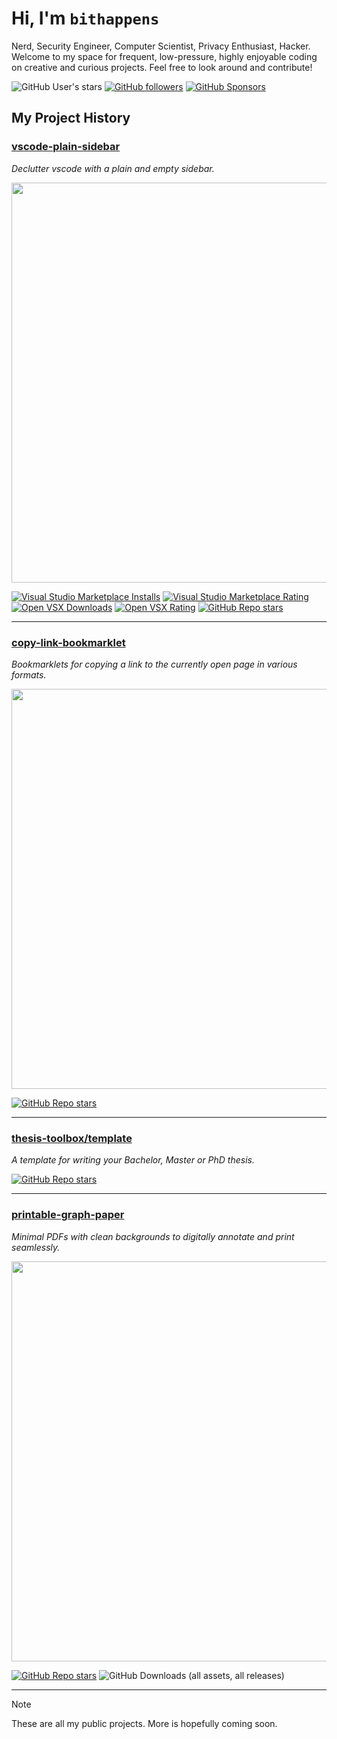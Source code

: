 # Hi, I'm `bithappens`

Nerd, Security Engineer, Computer Scientist, Privacy Enthusiast, Hacker. Welcome to my space for frequent, low-pressure, highly enjoyable coding on creative and curious projects. Feel free to look around and contribute!

![GitHub User's stars](https://img.shields.io/github/stars/bithappens?style=flat&label=GitHub%20stars)
[![GitHub followers](https://img.shields.io/github/followers/bithappens?style=flat&label=GitHub%20followers)](https://github.com/bithappens?tab=followers)
[![GitHub Sponsors](https://img.shields.io/github/sponsors/bithappens?style=flat&label=GitHub%20sponsors)](https://github.com/sponsors/bithappens)

## My Project History

### [vscode-plain-sidebar](https://github.com/bithappens/vscode-plain-sidebar)

*Declutter vscode with a plain and empty sidebar.*

<kbd><img src="https://repository-images.githubusercontent.com/695463375/6af79c34-3476-4ec3-b2f3-b74285e14a2d" width="640"></kbd>

[![Visual Studio Marketplace Installs](https://img.shields.io/visual-studio-marketplace/i/bithappens.vscode-plain-sidebar?label=Marketplace%20installs)](https://marketplace.visualstudio.com/items?itemName=bithappens.vscode-plain-sidebar)
[![Visual Studio Marketplace Rating](https://img.shields.io/visual-studio-marketplace/r/bithappens.vscode-plain-sidebar?label=Marketplace%20rating)](https://marketplace.visualstudio.com/items?itemName=bithappens.vscode-plain-sidebar&ssr=false#review-details)
[![Open VSX Downloads](https://img.shields.io/open-vsx/dt/bithappens/vscode-plain-sidebar?label=Open%20VSX%20downloads)](https://open-vsx.org/extension/bithappens/vscode-plain-sidebar)
[![Open VSX Rating](https://img.shields.io/open-vsx/rating/bithappens/vscode-plain-sidebar?label=Open%20VSX%20rating)](https://open-vsx.org/extension/bithappens/vscode-plain-sidebar/reviews)
[![GitHub Repo stars](https://img.shields.io/github/stars/bithappens/vscode-plain-sidebar?style=flat&label=GitHub%20stars&link=https%3A%2F%2Fgithub.com%2Fbithappens%2Fvscode-plain-sidebar%2Fstargazers)](https://github.com/bithappens/vscode-plain-sidebar)

---

### [copy-link-bookmarklet](https://github.com/bithappens/copy-link-bookmarklet)

*Bookmarklets for copying a link to the currently open page in various formats.*

<kbd><img src="https://repository-images.githubusercontent.com/549750668/0923e0ed-0a6a-487e-8f2a-c19db81a50d2" width="640"></kbd>

[![GitHub Repo stars](https://img.shields.io/github/stars/bithappens/copy-link-bookmarklet?style=flat&label=GitHub%20stars&link=https%3A%2F%2Fgithub.com%2Fbithappens%2Fcopy-link-bookmarklet%2Fstargazers)](https://github.com/bithappens/copy-link-bookmarklet)

---

### [thesis-toolbox/template](https://github.com/thesis-toolbox/template)

*A template for writing your Bachelor, Master or PhD thesis.*

[![GitHub Repo stars](https://img.shields.io/github/stars/thesis-toolbox/template?style=flat&label=GitHub%20stars&link=https%3A%2F%2Fgithub.com%2Fthesis-toolbox%2Ftemplate%2Fstargazers)](https://github.com/thesis-toolbox/template)

---

### [printable-graph-paper](https://github.com/bithappens/printable-graph-paper)

*Minimal PDFs with clean backgrounds to digitally annotate and print seamlessly.*

<kbd><img src="https://repository-images.githubusercontent.com/33448826/78400ba5-d4f8-412e-983c-1aaca77b4b61" width="640"></kbd>

[![GitHub Repo stars](https://img.shields.io/github/stars/bithappens/printable-graph-paper?style=flat&label=GitHub%20stars&link=https%3A%2F%2Fgithub.com%2Fbithappens%2Fprintable-graph-paper%2Fstargazers)](https://github.com/bithappens/printable-graph-paper)
![GitHub Downloads (all assets, all releases)](https://img.shields.io/github/downloads/bithappens/printable-graph-paper/total?style=flat&label=GitHub%20downloads)

---

> [!NOTE]
> These are all my public projects. More is hopefully coming soon.
